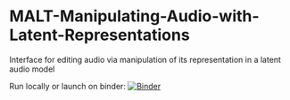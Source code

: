 # MALT-Manipulating-Audio-with-Latent-Representations
 Interface for editing audio via manipulation of its representation in a latent audio model

<!--- Todo: add gif of interface. --->

Run locally or launch on binder:
[![Binder](https://mybinder.org/badge_logo.svg)](https://mybinder.org/v2/gh/ashNotKetchup/Manipulating-Audio-with-Latent-Trajectories/HEAD)

<!---  Introductory Video:
Todo: embed youtube video --->
